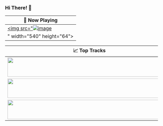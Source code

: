 ### Hi There! 👋

| 🎵 Now Playing                                                                                                                    |
| ------------------------------------------------------------------------------------------------------------------------------ |
| <a href="https://open.spotify.com/intl-es/album/4N1fROq2oeyLGAlQ1C1j18?si=T8d8QXpqSG-Bp1x82Rc0uA"><img src="![image](https://github.com/Juud1/Juud1/assets/135843193/4b49d758-8c2e-4d8b-9ad2-a033c4e30400)
" width="540" height="64"></a> |


<table>
  <thead>
    <tr>
      <th>📈 Top Tracks</th>
    </tr>
  </thead>
  <tbody>
    <tr>
      <td><a href="https://status.nmoo.dev/top-tracks?i=1&open"><img src="https://status.nmoo.dev/top-tracks?i=1" width="540" height="64"></a></td>
    </tr>
    <tr></tr> <!-- hide gray row -->
    <tr>
      <td><a href="https://status.nmoo.dev/top-tracks?i=2&open"><img src="https://status.nmoo.dev/top-tracks?i=2" width="540" height="64"></a></td>
    </tr>
    <tr></tr> <!-- hide gray row -->
    <tr>
      <td><a href="https://status.nmoo.dev/top-tracks?i=3&open"><img src="https://status.nmoo.dev/top-tracks?i=3" width="540" height="64"></a></td>
    </tr>
  </tbody>
</table>
